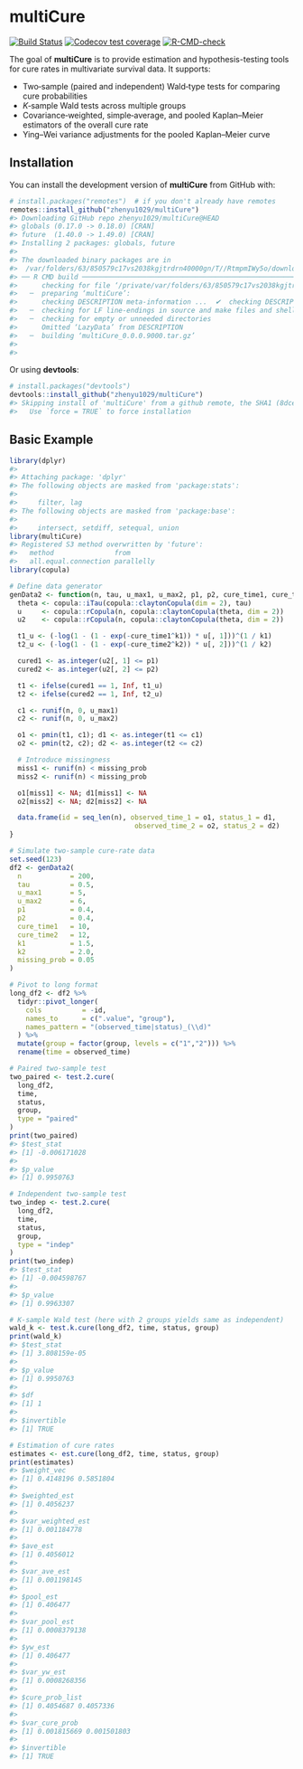
<!-- README.md is generated from README.Rmd. Please edit that file -->

# multiCure

[![Build
Status](https://github.com/zhenyu1029/multiCure/workflows/R-CMD-check/badge.svg)](https://github.com/zhenyu1029/multiCure/actions)
[![Codecov test
coverage](https://codecov.io/gh/zhenyu1029/multiCure/branch/main/graph/badge.svg)](https://codecov.io/gh/zhenyu1029/multiCure?branch=main)
[![R-CMD-check](https://github.com/zhenyu1029/multiCure/actions/workflows/R-CMD-check.yaml/badge.svg)](https://github.com/zhenyu1029/multiCure/actions/workflows/R-CMD-check.yaml)

The goal of **multiCure** is to provide estimation and
hypothesis-testing tools for cure rates in multivariate survival data.
It supports:

- Two‐sample (paired and independent) Wald‐type tests for comparing cure
  probabilities  
- $K$‐sample Wald tests across multiple groups  
- Covariance‐weighted, simple‐average, and pooled Kaplan–Meier
  estimators of the overall cure rate  
- Ying–Wei variance adjustments for the pooled Kaplan–Meier curve

## Installation

You can install the development version of **multiCure** from GitHub
with:

``` r
# install.packages("remotes")  # if you don't already have remotes
remotes::install_github("zhenyu1029/multiCure")
#> Downloading GitHub repo zhenyu1029/multiCure@HEAD
#> globals (0.17.0 -> 0.18.0) [CRAN]
#> future  (1.40.0 -> 1.49.0) [CRAN]
#> Installing 2 packages: globals, future
#> 
#> The downloaded binary packages are in
#>  /var/folders/63/850579c17vs2038kgjtrdrn40000gn/T//RtmpmIWy5o/downloaded_packages
#> ── R CMD build ─────────────────────────────────────────────────────────────────
#>      checking for file ‘/private/var/folders/63/850579c17vs2038kgjtrdrn40000gn/T/RtmpmIWy5o/remotes142011bd157f/zhenyu1029-multiCure-8dce19d/DESCRIPTION’ ...  ✔  checking for file ‘/private/var/folders/63/850579c17vs2038kgjtrdrn40000gn/T/RtmpmIWy5o/remotes142011bd157f/zhenyu1029-multiCure-8dce19d/DESCRIPTION’
#>   ─  preparing ‘multiCure’:
#>      checking DESCRIPTION meta-information ...  ✔  checking DESCRIPTION meta-information
#>   ─  checking for LF line-endings in source and make files and shell scripts
#>   ─  checking for empty or unneeded directories
#>      Omitted ‘LazyData’ from DESCRIPTION
#>   ─  building ‘multiCure_0.0.0.9000.tar.gz’
#>      
#> 
```

Or using **devtools**:

``` r
# install.packages("devtools")
devtools::install_github("zhenyu1029/multiCure")
#> Skipping install of 'multiCure' from a github remote, the SHA1 (8dce19d8) has not changed since last install.
#>   Use `force = TRUE` to force installation
```

## Basic Example

``` r
library(dplyr)
#> 
#> Attaching package: 'dplyr'
#> The following objects are masked from 'package:stats':
#> 
#>     filter, lag
#> The following objects are masked from 'package:base':
#> 
#>     intersect, setdiff, setequal, union
library(multiCure)
#> Registered S3 method overwritten by 'future':
#>   method               from      
#>   all.equal.connection parallelly
library(copula)

# Define data generator
genData2 <- function(n, tau, u_max1, u_max2, p1, p2, cure_time1, cure_time2, k1, k2, missing_prob = 0.1) {
  theta <- copula::iTau(copula::claytonCopula(dim = 2), tau)
  u     <- copula::rCopula(n, copula::claytonCopula(theta, dim = 2))
  u2    <- copula::rCopula(n, copula::claytonCopula(theta, dim = 2))

  t1_u <- (-log(1 - (1 - exp(-cure_time1^k1)) * u[, 1]))^(1 / k1)
  t2_u <- (-log(1 - (1 - exp(-cure_time2^k2)) * u[, 2]))^(1 / k2)

  cured1 <- as.integer(u2[, 1] <= p1)
  cured2 <- as.integer(u2[, 2] <= p2)

  t1 <- ifelse(cured1 == 1, Inf, t1_u)
  t2 <- ifelse(cured2 == 1, Inf, t2_u)

  c1 <- runif(n, 0, u_max1)
  c2 <- runif(n, 0, u_max2)

  o1 <- pmin(t1, c1); d1 <- as.integer(t1 <= c1)
  o2 <- pmin(t2, c2); d2 <- as.integer(t2 <= c2)

  # Introduce missingness
  miss1 <- runif(n) < missing_prob
  miss2 <- runif(n) < missing_prob

  o1[miss1] <- NA; d1[miss1] <- NA
  o2[miss2] <- NA; d2[miss2] <- NA

  data.frame(id = seq_len(n), observed_time_1 = o1, status_1 = d1,
                               observed_time_2 = o2, status_2 = d2)
}

# Simulate two‐sample cure‐rate data
set.seed(123)
df2 <- genData2(
  n            = 200,
  tau          = 0.5,
  u_max1       = 5,
  u_max2       = 6,
  p1           = 0.4,
  p2           = 0.4,
  cure_time1   = 10,
  cure_time2   = 12,
  k1           = 1.5,
  k2           = 2.0,
  missing_prob = 0.05
)

# Pivot to long format
long_df2 <- df2 %>%
  tidyr::pivot_longer(
    cols          = -id,
    names_to      = c(".value", "group"),
    names_pattern = "(observed_time|status)_(\\d)"
  ) %>%
  mutate(group = factor(group, levels = c("1","2"))) %>%
  rename(time = observed_time)

# Paired two‐sample test
two_paired <- test.2.cure(
  long_df2,
  time,
  status,
  group,
  type = "paired"
)
print(two_paired)
#> $test_stat
#> [1] -0.006171028
#> 
#> $p_value
#> [1] 0.9950763

# Independent two‐sample test
two_indep <- test.2.cure(
  long_df2,
  time,
  status,
  group,
  type = "indep"
)
print(two_indep)
#> $test_stat
#> [1] -0.004598767
#> 
#> $p_value
#> [1] 0.9963307

# K‐sample Wald test (here with 2 groups yields same as independent)
wald_k <- test.k.cure(long_df2, time, status, group)
print(wald_k)
#> $test_stat
#> [1] 3.808159e-05
#> 
#> $p_value
#> [1] 0.9950763
#> 
#> $df
#> [1] 1
#> 
#> $invertible
#> [1] TRUE

# Estimation of cure rates
estimates <- est.cure(long_df2, time, status, group)
print(estimates)
#> $weight_vec
#> [1] 0.4148196 0.5851804
#> 
#> $weighted_est
#> [1] 0.4056237
#> 
#> $var_weighted_est
#> [1] 0.001184778
#> 
#> $ave_est
#> [1] 0.4056012
#> 
#> $var_ave_est
#> [1] 0.001198145
#> 
#> $pool_est
#> [1] 0.406477
#> 
#> $var_pool_est
#> [1] 0.0008379138
#> 
#> $yw_est
#> [1] 0.406477
#> 
#> $var_yw_est
#> [1] 0.0008268356
#> 
#> $cure_prob_list
#> [1] 0.4054687 0.4057336
#> 
#> $var_cure_prob
#> [1] 0.001815669 0.001501803
#> 
#> $invertible
#> [1] TRUE
```
